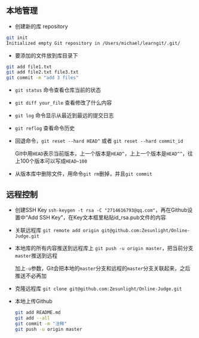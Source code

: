 ## 本地管理
- 创建新的库 repository

```bash
git init
Initialized empty Git repository in /Users/michael/learngit/.git/
```

- 要添加的文件放到库目录下

```bash
git add file1.txt
git add file2.txt file3.txt
git commit -m "add 3 files"
```

- `git status` 命令查看仓库当前的状态

- `git diff your_file` 查看修改了什么内容

- `git log` 命令显示从最近到最远的提交日志

- `git reflog` 查看命令历史

- 回退命令，`git reset --hard HEAD^` 或者 `git reset --hard commit_id` 

  Git中用`HEAD`表示当前版本，上一个版本是`HEAD^`，上上一个版本是`HEAD^^`，往上100个版本可以写成`HEAD~100`

- 从版本库中删除文件，用命令`git rm`删掉，并且`git commit` 

## 远程控制
- 创建SSH Key `ssh-keygen -t rsa -C "2714616793@qq.com"`，再在Github设置中“Add SSH Key”，在Key文本框里粘贴id_rsa.pub文件的内容

- 关联远程库 `git remote add origin git@github.com:Zesunlight/Online-Judge.git` 

- 本地库的所有内容推送到远程库上 `git push -u origin master`，把当前分支`master`推送到远程

  加上`-u`参数，Git会把本地的`master`分支和远程的`master`分支关联起来，之后推送不必再加

- 克隆远程库 `git clone git@github.com:Zesunlight/Online-Judge.git` 

- 本地上传Github

  ```bash
  git add README.md
  git add --all
  git commit -m "注释"
  git push -u origin master
  ```


